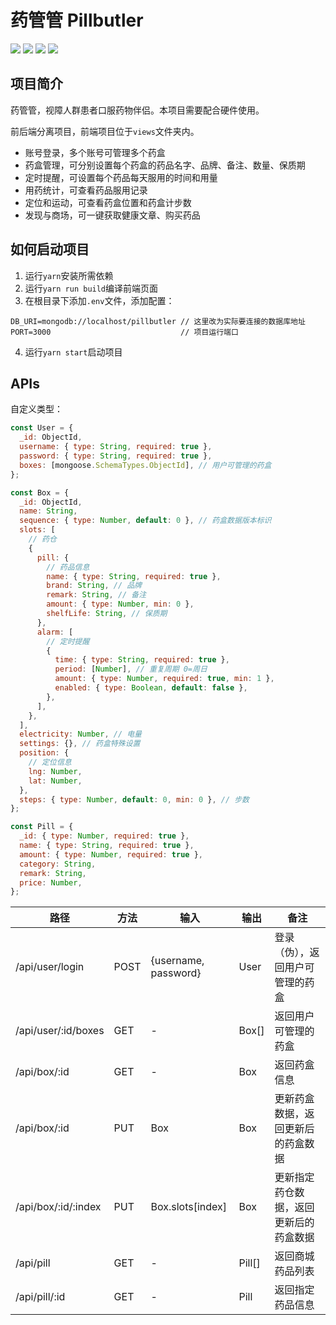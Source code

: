 # 药管管 Pillbutler

![](https://img.shields.io/badge/Koa-grey)
![](https://img.shields.io/badge/MongoDB-green)
![](https://img.shields.io/badge/React-blue)
![](https://img.shields.io/badge/AntDesign-blue)

## 项目简介

药管管，视障人群患者口服药物伴侣。本项目需要配合硬件使用。

前后端分离项目，前端项目位于`views`文件夹内。

- 账号登录，多个账号可管理多个药盒
- 药盒管理，可分别设置每个药盒的药品名字、品牌、备注、数量、保质期
- 定时提醒，可设置每个药品每天服用的时间和用量
- 用药统计，可查看药品服用记录
- 定位和运动，可查看药盒位置和药盒计步数
- 发现与商场，可一键获取健康文章、购买药品

## 如何启动项目

1. 运行`yarn`安装所需依赖
2. 运行`yarn run build`编译前端页面
3. 在根目录下添加`.env`文件，添加配置：

```properties
DB_URI=mongodb://localhost/pillbutler // 这里改为实际要连接的数据库地址
PORT=3000                             // 项目运行端口
```

4. 运行`yarn start`启动项目

## APIs

自定义类型：

```js
const User = {
  _id: ObjectId,
  username: { type: String, required: true },
  password: { type: String, required: true },
  boxes: [mongoose.SchemaTypes.ObjectId], // 用户可管理的药盒
};

const Box = {
  _id: ObjectId,
  name: String,
  sequence: { type: Number, default: 0 }, // 药盒数据版本标识
  slots: [
    // 药仓
    {
      pill: {
        // 药品信息
        name: { type: String, required: true },
        brand: String, // 品牌
        remark: String, // 备注
        amount: { type: Number, min: 0 },
        shelfLife: String, // 保质期
      },
      alarm: [
        // 定时提醒
        {
          time: { type: String, required: true },
          period: [Number], // 重复周期 0=周日
          amount: { type: Number, required: true, min: 1 },
          enabled: { type: Boolean, default: false },
        },
      ],
    },
  ],
  electricity: Number, // 电量
  settings: {}, // 药盒特殊设置
  position: {
    // 定位信息
    lng: Number,
    lat: Number,
  },
  steps: { type: Number, default: 0, min: 0 }, // 步数
};

const Pill = {
  _id: { type: Number, required: true },
  name: { type: String, required: true },
  amount: { type: Number, required: true },
  category: String,
  remark: String,
  price: Number,
};
```

| 路径                | 方法 | 输入                 | 输出   | 备注                                   |
| ------------------- | ---- | -------------------- | ------ | -------------------------------------- |
| /api/user/login     | POST | {username, password} | User   | 登录（伪），返回用户可管理的药盒       |
| /api/user/:id/boxes | GET  | -                    | Box[]  | 返回用户可管理的药盒                   |
| /api/box/:id        | GET  | -                    | Box    | 返回药盒信息                           |
| /api/box/:id        | PUT  | Box                  | Box    | 更新药盒数据，返回更新后的药盒数据     |
| /api/box/:id/:index | PUT  | Box.slots[index]     | Box    | 更新指定药仓数据，返回更新后的药盒数据 |
| /api/pill           | GET  | -                    | Pill[] | 返回商城药品列表                       |
| /api/pill/:id       | GET  | -                    | Pill   | 返回指定药品信息                       |
